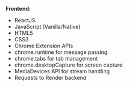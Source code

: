 **Frontend:**
- ReactJS
- JavaScript (Vanilla/Native)
- HTML5
- CSS3
- Chrome Extension APIs
- chrome.runtime for message passing
- chrome.tabs for tab management
- chrome.desktopCapture for screen capture
- MediaDevices API for stream handling
- Requests to Render backend
